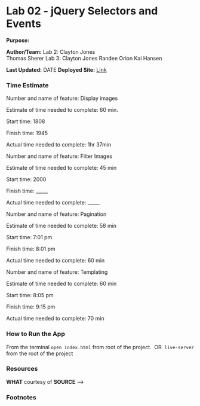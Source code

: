 # Lab 02 - jQuery Selectors and Events
**Purpose:** 

**Author/Team:** 
Lab 2:
  Clayton Jones  
  Thomas Sherer
Lab 3:
  Clayton Jones
  Randee Orion
  Kai Hansen

**Last Updated:** DATE
**Deployed Site:** [Link]()

### Time Estimate

Number and name of feature: Display images

Estimate of time needed to complete: 60 min.

Start time: 1808

Finish time: 1945

Actual time needed to complete: 1hr 37min

Number and name of feature: Filter Images

Estimate of time needed to complete: 45 min

Start time: 2000

Finish time: _____

Actual time needed to complete: _____

Number and name of feature: Pagination

Estimate of time needed to complete: 58 min

Start time: 7:01 pm

Finish time: 8:01 pm

Actual time needed to complete: 60 min

Number and name of feature: Templating

Estimate of time needed to complete: 60 min

Start time: 8:05 pm

Finish time: 9:15 pm

Actual time needed to complete: 70 min

### How to Run the App
From the terminal `open index.html` from root of the project.
​
OR 
​
`live-server` from the root of the project
​
### Resources

**WHAT** courtesy of **SOURCE** -->

### Footnotes

